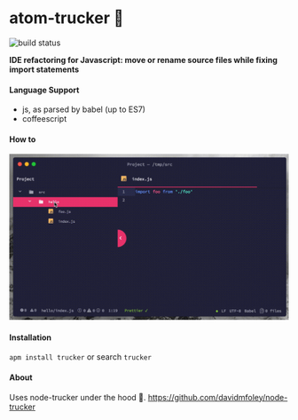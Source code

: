 # atom-trucker 🚚

![build status](https://api.travis-ci.org/PTaylour/atom-trucker.svg?branch=master)

**IDE refactoring for Javascript: move or rename source files while fixing import statements**

#### Language Support

* js, as parsed by babel (up to ES7)
* coffeescript

#### How to

![how to gif](https://github.com/PTaylour/atom-trucker/raw/master/trucker-intro.gif)

#### Installation

`apm install trucker` or search `trucker`

#### About

Uses node-trucker under the hood 🚚. https://github.com/davidmfoley/node-trucker
